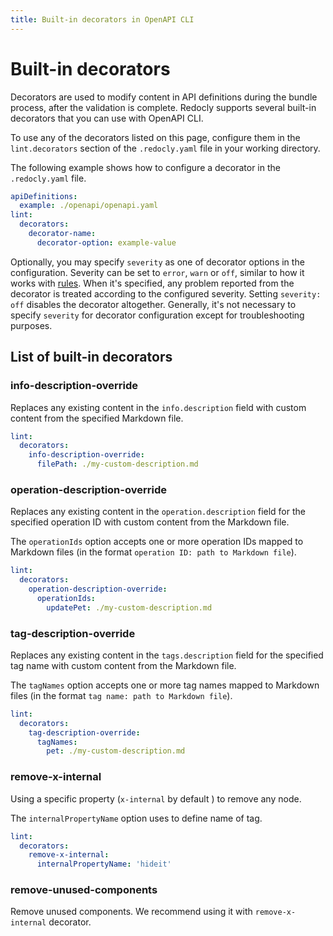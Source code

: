 ```yaml
---
title: Built-in decorators in OpenAPI CLI
---
```


# Built-in decorators

Decorators are used to modify content in API definitions during the bundle process, after the validation is complete. Redocly supports several built-in decorators that you can use with OpenAPI CLI.

To use any of the decorators listed on this page, configure them in the `lint.decorators` section of the `.redocly.yaml` file in your working directory.

The following example shows how to configure a decorator in the `.redocly.yaml` file.

```yaml
apiDefinitions:
  example: ./openapi/openapi.yaml
lint:
  decorators:
    decorator-name:
      decorator-option: example-value
```

Optionally, you may specify `severity` as one of decorator options in the configuration. Severity can be set to `error`, `warn` or `off`, similar to how it works with [rules](built-in-rules.md). When it's specified, any problem reported from the decorator is treated according to the configured severity. Setting `severity: off` disables the decorator altogether. Generally, it's not necessary to specify `severity` for decorator configuration except for troubleshooting purposes.


## List of built-in decorators

### info-description-override

Replaces any existing content in the `info.description` field with custom content from the specified Markdown file.

```yaml
lint:
  decorators:
    info-description-override:
      filePath: ./my-custom-description.md
```


### operation-description-override

Replaces any existing content in the `operation.description` field for the specified operation ID with custom content from the Markdown file.

The `operationIds` option accepts one or more operation IDs mapped to Markdown files (in the format `operation ID: path to Markdown file`).


```yaml
lint:
  decorators:
    operation-description-override:
      operationIds:
        updatePet: ./my-custom-description.md
```


### tag-description-override

Replaces any existing content in the `tags.description` field for the specified tag name with custom content from the Markdown file.

The `tagNames` option accepts one or more tag names mapped to Markdown files (in the format `tag name: path to Markdown file`).

```yaml
lint:
  decorators:
    tag-description-override:
      tagNames:
        pet: ./my-custom-description.md
```

### remove-x-internal

Using a specific property (`x-internal` by default ) to remove any node.

The `internalPropertyName` option uses to define name of tag.

```yaml
lint:
  decorators:
    remove-x-internal:
      internalPropertyName: 'hideit'
```

### remove-unused-components

Remove unused components. We recommend using it with `remove-x-internal` decorator.
